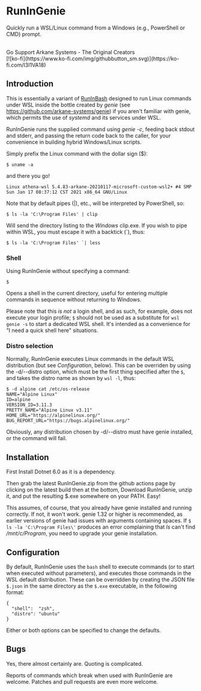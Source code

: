 # RunInGenie
Quickly run a WSL/Linux command from a Windows (e.g., PowerShell or CMD) prompt.

<br />
Go Support Arkane Systems - The Original Creators
<br />
[![ko-fi](https://www.ko-fi.com/img/githubbutton_sm.svg)](https://ko-fi.com/I3I1VA18)

## Introduction
This is essentially a variant of [RunInBash](https://github.com/neosmart/RunInBash) designed to run Linux commands under WSL inside the bottle created by _genie_ (see https://github.com/arkane-systems/genie) if you aren't familiar with genie, which permits the use of _systemd_ and its services under WSL.

RunInGenie runs the supplied command using _genie -c_, feeding back stdout and stderr, and passing the return code back to the caller, for your convenience in building hybrid Windows/Linux scripts.

Simply prefix the Linux command with the dollar sign ($):

```
$ uname -a
```

and there you go!

```
Linux athena-wsl 5.4.83-arkane-20210117-microsoft-custom-wsl2+ #4 SMP Sun Jan 17 08:37:12 CST 2021 x86_64 GNU/Linux
```

Note that by default pipes (|), etc., will be interpreted by PowerShell, so:

```
$ ls -la 'C:\Program Files' | clip
```

Will send the directory listing to the _Windows_ clip.exe. If you wish to pipe within WSL, you must escape it with a backtick (`), thus:

```
$ ls -la 'C:\Program Files' `| less
```

### Shell

Using RunInGenie without specifying a command:

```
$
```

Opens a shell in the current directory, useful for entering multiple commands in sequence without returning to Windows.

Please note that this _is not_ a login shell, and as such, for example, does not execute your login profile; `$` should not be used as a substitute for `wsl genie -s` to start a dedicated WSL shell. It's intended as a convenience for "I need a quick shell here" situations.

### Distro selection

Normally, RunInGenie executes Linux commands in the default WSL distribution (but see _Configuration_, below). This can be overriden by using the -d/--distro option, which must be the first thing specified after the `$`, and takes the distro name as shown by `wsl -l`, thus:

```
$ -d alpine cat /etc/os-release
NAME="Alpine Linux"
ID=alpine
VERSION_ID=3.11.3
PRETTY_NAME="Alpine Linux v3.11"
HOME_URL="https://alpinelinux.org/"
BUG_REPORT_URL="https://bugs.alpinelinux.org/"
```

Obviously, any distribution chosen by -d/--distro must have genie installed, or the command will fail.

## Installation

First Install Dotnet 6.0 as it is a dependency.

Then grab the latest RunInGenie.zip from the github actions page by clicking on the latest build then at the bottom, Download RunInGenie, unzip it, and put the resulting $.exe somewhere on your PATH. Easy!

This assumes, of course, that you already have genie installed and running correctly. If not, it won't work. genie 1.32 or higher is recommended, as earlier versions of genie had issues with arguments containing spaces. If `$ ls -la 'C:\Program Files\'` produces an error complaining that _ls_ can't find _/mnt/c/Program_, you need to upgrade your genie installation.

## Configuration

By default, RunInGenie uses the `bash` shell to execute commands (or to start when executed without parameters), and executes those commands in the WSL default distribution. These can be overridden by creating the JSON file `$.json` in the same directory as the `$.exe` executable, in the following format:

```
{
  "shell":  "zsh",
  "distro": "ubuntu"
}
```

Either or both options can be specified to change the defaults.

## Bugs

Yes, there almost certainly are. Quoting is complicated.

Reports of commands which break when used with RunInGenie are welcome. Patches and pull requests are even more welcome.
